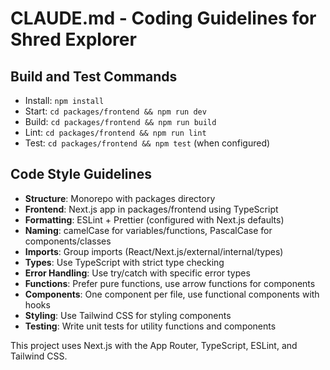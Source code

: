 # CLAUDE.md - Coding Guidelines for Shred Explorer

## Build and Test Commands
- Install: `npm install`
- Start: `cd packages/frontend && npm run dev`
- Build: `cd packages/frontend && npm run build`
- Lint: `cd packages/frontend && npm run lint`
- Test: `cd packages/frontend && npm test` (when configured)

## Code Style Guidelines
- **Structure**: Monorepo with packages directory
- **Frontend**: Next.js app in packages/frontend using TypeScript
- **Formatting**: ESLint + Prettier (configured with Next.js defaults)
- **Naming**: camelCase for variables/functions, PascalCase for components/classes
- **Imports**: Group imports (React/Next.js/external/internal/types)
- **Types**: Use TypeScript with strict type checking
- **Error Handling**: Use try/catch with specific error types
- **Functions**: Prefer pure functions, use arrow functions for components
- **Components**: One component per file, use functional components with hooks
- **Styling**: Use Tailwind CSS for styling components
- **Testing**: Write unit tests for utility functions and components

This project uses Next.js with the App Router, TypeScript, ESLint, and Tailwind CSS.